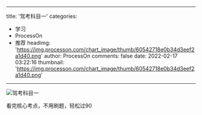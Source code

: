 
---
title: '驾考科目一'
categories: 
 - 学习
 - ProcessOn
 - 推荐
headimg: 'https://img.processon.com/chart_image/thumb/60542718e0b34d3eef2a1d40.png'
author: ProcessOn
comments: false
date: 2022-02-17 03:22:16
thumbnail: 'https://img.processon.com/chart_image/thumb/60542718e0b34d3eef2a1d40.png'
---

<div>   
<img class="thumb" alt="驾考科目一" src="https://img.processon.com/chart_image/thumb/60542718e0b34d3eef2a1d40.png" referrerpolicy="no-referrer">
<p>看完核心考点，不用刷题，轻松过90</p>  
</div>
            